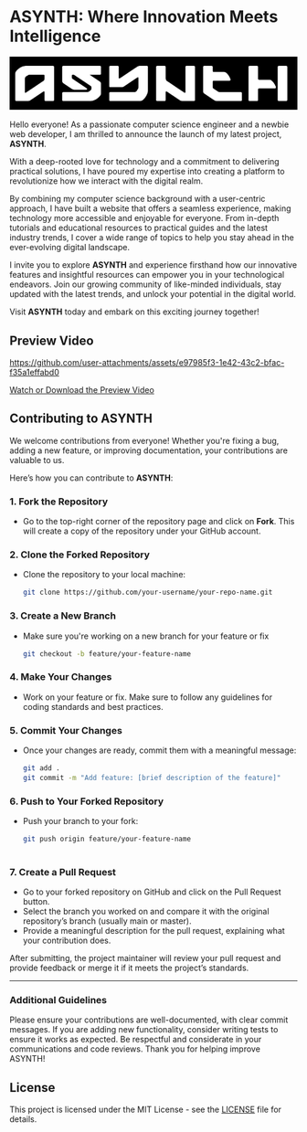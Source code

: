 # ASYNTH: Where Innovation Meets Intelligence

![ASYNTH Logo](https://github.com/Rudra00codes/ASYNTH/blob/main/ReadmeAssets/ASYNTH_LogoW.png)

Hello everyone! As a passionate computer science engineer and a newbie web developer, I am thrilled to announce the launch of my latest project, **ASYNTH**.

With a deep-rooted love for technology and a commitment to delivering practical solutions, I have poured my expertise into creating a platform to revolutionize how we interact with the digital realm.

By combining my computer science background with a user-centric approach, I have built a website that offers a seamless experience, making technology more accessible and enjoyable for everyone. From in-depth tutorials and educational resources to practical guides and the latest industry trends, I cover a wide range of topics to help you stay ahead in the ever-evolving digital landscape.

I invite you to explore **ASYNTH** and experience firsthand how our innovative features and insightful resources can empower you in your technological endeavors. Join our growing community of like-minded individuals, stay updated with the latest trends, and unlock your potential in the digital world.

Visit **ASYNTH** today and embark on this exciting journey together!

## Preview Video

https://github.com/user-attachments/assets/e97985f3-1e42-43c2-bfac-f35a1effabd0

[Watch or Download the Preview Video](https://github.com/Rudra00codes/ASYNTH/releases/download/v1.0/ASYNTH.2.mp4)



## Contributing to ASYNTH

We welcome contributions from everyone! Whether you're fixing a bug, adding a new feature, or improving documentation, your contributions are valuable to us.

Here’s how you can contribute to **ASYNTH**:

### 1. Fork the Repository
- Go to the top-right corner of the repository page and click on **Fork**. This will create a copy of the repository under your GitHub account.

### 2. Clone the Forked Repository
- Clone the repository to your local machine:
  ```bash
  git clone https://github.com/your-username/your-repo-name.git

### 3. Create a New Branch
- Make sure you're working on a new branch for your feature or fix
  ```bash 
  git checkout -b feature/your-feature-name
### 4. Make Your Changes
 - Work on your feature or fix. Make sure to follow any guidelines for coding standards and best practices.

### 5. Commit Your Changes
 - Once your changes are ready, commit them with a meaningful message:
   ```bash
   git add .
   git commit -m "Add feature: [brief description of the feature]"
### 6. Push to Your Forked Repository
 - Push your branch to your fork:
   ```bash
   git push origin feature/your-feature-name
    
### 7. Create a Pull Request
 - Go to your forked repository on GitHub and click on the Pull Request button.
 - Select the branch you worked on and compare it with the original repository’s branch (usually main or master).
 - Provide a meaningful description for the pull request, explaining what your contribution does.

After submitting, the project maintainer will review your pull request and provide feedback or merge it if it meets the project’s standards.

<hr>

### Additional Guidelines
   Please ensure your contributions are well-documented, with clear commit messages.
   If you are adding new functionality, consider writing tests to ensure it works as expected.
   Be respectful and considerate in your communications and code reviews.
   Thank you for helping improve ASYNTH!

## License

This project is licensed under the MIT License - see the [LICENSE](https://github.com/Rudra00codes/ASYNTH/blob/main/ReadmeAssets/LICENSE) file for details.

